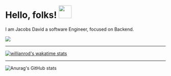 <!--### Hi there 👋 -->
# Hello, folks! <img src="https://raw.githubusercontent.com/MartinHeinz/MartinHeinz/master/wave.gif" width="40px">
I am Jacobs David a software Engineer, focused on Backend.

<!--
**trojan782/trojan782** is a ✨ _special_ ✨ repository because its `README.md` (this file) appears on your GitHub profile.

Here are some ideas to get you started:

- 🔭 I’m currently working on ...
- 🌱 I’m currently learning ...
- 👯 I’m looking to collaborate on ...
- 🤔 I’m looking for help with ...
- 💬 Ask me about ...
- 📫 How to reach me: ...
- ⚡ Fun fact: ...
-->
<!-- - 😄 Pronouns: He/Him  -->
<img align="center" src="https://github-readme-stats.vercel.app/api/top-langs/?username=trojan782&theme=default" />
<hr>

[![willianrod's wakatime stats](https://github-readme-stats.vercel.app/api/wakatime?username=trojancodes)](https://github.com/anuraghazra/github-readme-stats)

<hr>

![Anurag's GitHub stats](https://github-readme-stats.vercel.app/api?username=trojan782&theme=dark&show_icons=true)




